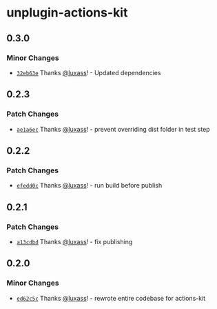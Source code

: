 # unplugin-actions-kit

## 0.3.0

### Minor Changes

- [`32eb63e`](https://github.com/luxass/actions-kit/commit/32eb63efa29b80f4f08a4b99d6f67625fa5d17f7) Thanks [@luxass](https://github.com/luxass)! - Updated dependencies

## 0.2.3

### Patch Changes

- [`ae1a6ec`](https://github.com/luxass/actions-kit/commit/ae1a6ec04ad71f0adda06439877d65182719ba9a) Thanks [@luxass](https://github.com/luxass)! - prevent overriding dist folder in test step

## 0.2.2

### Patch Changes

- [`efedd0c`](https://github.com/luxass/actions-kit/commit/efedd0cf1448c1d480cddde2ef43a3939b325be6) Thanks [@luxass](https://github.com/luxass)! - run build before publish

## 0.2.1

### Patch Changes

- [`a13cdbd`](https://github.com/luxass/actions-kit/commit/a13cdbd702cb5499dd5d08c47fd69b7ef1afaa90) Thanks [@luxass](https://github.com/luxass)! - fix publishing

## 0.2.0

### Minor Changes

- [`ed62c5c`](https://github.com/luxass/actions-kit/commit/ed62c5c7755ae589636ba1aca5ac11896ca09283) Thanks [@luxass](https://github.com/luxass)! - rewrote entire codebase for actions-kit
